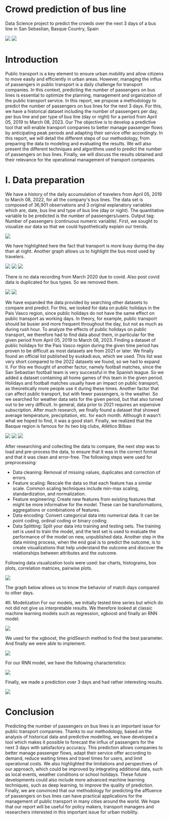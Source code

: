 # Crowd prediction of bus line

Data Science project to predict the crowds over the next 3 days of a bus line in San Sebastian, Basque Country, Spain

![](/readme_images/image1.png)
![](/readme_images/image2.png)


# Introduction
Public transport is a key element to ensure urban mobility and allow citizens to move easily and efficiently in urban areas. However, managing the influx of passengers in public transport is a daily challenge for transport companies. In this context, predicting the number of passengers on bus lines is essential to optimize the planning, management and organization of the public transport service.
In this report, we propose a methodology to predict the number of passengers on bus lines for the next 3 days. For this, we have a historical dataset including the number of passengers per day, per bus line and per type of bus line (day or night) for a period from April 05, 2019 to March 08, 2023. Our The objective is to develop a predictive tool that will enable transport companies to better manage passenger flows by anticipating peak periods and adapting their service offer accordingly.
In this report, we will detail the different steps of our methodology, from preparing the data to modeling and evaluating the results. We will also present the different techniques and algorithms used to predict the number of passengers on bus lines. Finally, we will discuss the results obtained and their relevance for the operational management of transport companies.

# I. Data preparation
We have a history of the daily accumulation of travelers from April 05, 2019 to March 08, 2022, for all the company's bus lines.
The data set is composed of 36,901 observations and 3 original explanatory variables which are, date, bus line and type of bus line (day or night). The quantitative variable to be predicted is the number of passengers/users.
Output tag:
Number of passengers (continuous numeric variable).
First, we sought to visualize our data so that we could hypothetically explain our trends.

![](/readme_images/ml2bus1.png)

We have highlighted here the fact that transport is more busy during the day than at night.
Another graph allows us to highlight the bus most used by travelers.


![](/readme_images/ml2bus2.png)
![](/readme_images/ml2bus3.png)
![](/readme_images/ml2bus4.png)

There is no data recording from March 2020 due to covid. Also post covid data is duplicated for bus types. So we removed them.


![](/readme_images/ml2bus5.png)
![](/readme_images/ml2bus6.png)


We have expanded the data provided by searching other datasets to compare and predict. For this, we looked for data on public holidays in the Pais Vasco region, since public holidays do not have the same effect on public transport as working days. In theory, for example, public transport should be busier and more frequent throughout the day, but not as much as during rush hour. To analyze the effects of public holidays on public transport, we therefore had to find data about them, in particular for the given period from April 05, 2019 to March 08, 2023.
Finding a dataset of public holidays for the Pais Vasco region during the given time period has proven to be difficult as most datasets are from 2021 or later. We finally found an official list published by euskadi.eus, which we used. This list was very short compared to the 2022 datasets we found, so we had to expand it.
For this we thought of another factor, namely football matches, since the San Sebastian football team is very successful in the Spanish league. So we added a dataset containing all home games of this team in the given period. Holidays and football matches usually have an impact on public transport, as theoretically more people use it during these times.
Another factor that can affect public transport, but with fewer passengers, is the weather. So we searched for weather data sets for the given period, but that also turned out to be very difficult. In general, data prior to 2021 requires an expensive subscription. After much research, we finally found a dataset that showed average temperature, precipitation, etc. for each month. Although it wasn't what we hoped to find, it was a good start.
Finally, we realized that the Basque region is famous for its two big clubs, Atlético Bilbao


![](/readme_images/ml2bus7.png)
![](/readme_images/ml2bus8.png)
![](/readme_images/ml2bus9.png)

After researching and collecting the data to compare, the next step was to load and pre-process the data, to ensure that it was in the correct format and that it was clean and error-free. The following steps were used for preprocessing:
- Data cleaning: Removal of missing values, duplicates and correction of errors.
- Feature scaling: Rescale the data so that each feature has a similar scale. Common scaling techniques include min-max scaling, standardization, and normalization.
- Feature engineering: Create new features from existing features that might be more informative for the model. These can be transformations, aggregations or combinations of features.
- Data encoding: Convert categorical data into numerical data. It can be point coding, ordinal coding or binary coding.
- Data Splitting: Split your data into training and testing sets. The training set is used to train the model, and the test set is used to evaluate the performance of the model on new, unpublished data.
Another step in the data mining process, when the end goal is to predict the outcome, is to create visualizations that help understand the outcome and discover the relationships between attributes and the outcome.

Following data visualization tools were used: bar charts, histograms, box plots, correlation matrices, pairwise plots.

![](/readme_images/ml2bus10.png)

The graph below allows us to know the behavior of match days compared to other days.

#II. Modelization
For our models, we initially tested time series but which do not
did not give us interpretable results.
We therefore looked at classic machine learning models such as regression, xgboost and finally an RNN model.


![](/readme_images/ml2bus11.png)

We used for the xgboost, the gridSearch method to find the best parameter. And finally we were able to implement.

![](/readme_images/ml2bus12.png)

For our RNN model, we have the following characteristics:

![](/readme_images/ml2bus13.png)

Finally, we made a prediction over 3 days and had rather interesting results.

![](/readme_images/ml2bus14ml2bus.png)

# Conclusion

Predicting the number of passengers on bus lines is an important issue for
public transport companies. Thanks to our methodology, based on the analysis of historical data and predictive modelling, we have developed a tool which makes it possible to forecast the influx of passengers for the next 3 days with satisfactory accuracy. This prediction allows companies to better manage passenger flows, adapt their service offer according to demand, reduce waiting times and travel times for users, and limit operational costs.
We also highlighted the limitations and perspectives of our approach, which could be improved by integrating additional data, such as local events, weather conditions or school holidays. These future developments could also include more advanced machine learning techniques, such as deep learning, to improve the quality of prediction.
Finally, we are convinced that our methodology for predicting the affluence of passengers on bus lines can have practical applications for the management of public transport in many cities around the world. We hope that our report will be useful for policy makers, transport managers and researchers interested in this important issue for urban mobility.



